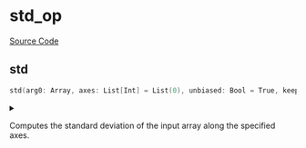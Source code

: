 



# std_op
  
[Source Code](https://github.com/endia-ai/Endia/tree/main/endia/functional/reduce_ops/std_op.mojo)  
  

## std


```swift
std(arg0: Array, axes: List[Int] = List(0), unbiased: Bool = True, keepdims: Bool = False) -> Array
```  
<details markdown="1" style="border: none; bg-color: none; box-shadow: none;">  
<summary style="border: none; bg-color: none; box-shadow: none;">  
  
Computes the standard deviation of the input array along the specified axes.  
</summary>  
  
#### Args:  

* arg0 `Array`: The input array.
* axes `List[Int]`: The axes along which to compute the standard deviation. Default: List(0)
* unbiased `Bool`: If True, the standard deviation is computed using the unbiased estimator. Default: True
* keepdims `Bool`: If True, the reduced axes are kept in the result. Default: False
  
#### Returns:  
  
An array containing the standard deviation of the input array along the specified axes.  
Type: `Array`  
  
  


#### Examples:
```python
a = Array([[1, 2], [3, 4]])
result = std(a, List(0))
print(result)
```

#### Note:
This function supports:
- Automatic differentiation (forward and reverse modes).
- Complex valued arguments.  
</details>